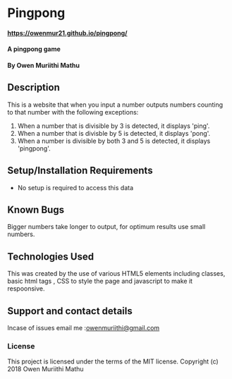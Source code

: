 # Pingpong
#### https://owenmur21.github.io/pingpong/
#### A pingpong game
#### By Owen Muriithi Mathu
## Description
This is a website that when you input a number outputs numbers counting to that number with the following exceptions:
1) When a number that is divisible by 3 is detected, it displays 'ping'.
2) When a number that is divisble by 5 is detected, it displays 'pong'.
3) When a number is divisible by both 3 and 5 is detected, it displays 'pingpong'.

## Setup/Installation Requirements
* No setup is required to access this data
## Known Bugs
Bigger numbers take longer to output, for optimum results use small numbers.
## Technologies Used
This was created by the use of various HTML5 elements including classes, basic html tags , CSS to style the page and javascript to make it respoonsive.
## Support and contact details
Incase of issues email me :owenmuriithi@gmail.com
### License
This project is licensed under the terms of the MIT license.
Copyright (c) 2018 Owen Muriithi Mathu

